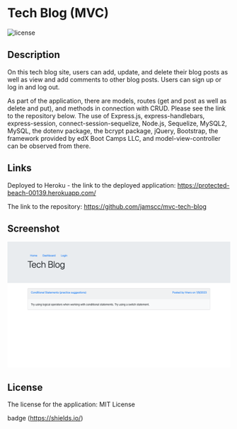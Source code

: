 # Tech Blog (MVC)
![license](https://img.shields.io/badge/License-MIT_License-red.svg)

## Description

On this tech blog site, users can add, update, and delete their blog posts as well as view and add comments to other blog posts. Users can sign up or log in and log out.

As part of the application, there are models, routes (get and post as well as delete and put), and methods in connection with CRUD. Please see the link to the repository below. The use of Express.js, express-handlebars, express-session, connect-session-sequelize, Node.js, Sequelize, MySQL2, MySQL, the dotenv package, the bcrypt package, jQuery, Bootstrap, the framework provided by edX Boot Camps LLC, and model-view-controller can be observed from there. 

## Links

Deployed to Heroku - the link to the deployed application: https://protected-beach-00139.herokuapp.com/

The link to the repository: https://github.com/jamscc/mvc-tech-blog

## Screenshot

![screenshot of the application](assets/images/screenshot-tech-blog.png)

## License

The license for the application: MIT License

badge (https://shields.io/)